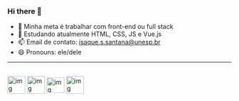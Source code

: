 ### Hi there 👋

- 🔭 Minha meta é trabalhar com front-end ou full stack
- 🌱 Estudando atualmente HTML, CSS, JS e Vue.js
- 📫 Email de contato: isaque.s.santana@unesp.br
- 😄 Pronouns: ele/dele

<hr/> <br>
<div> 
    <img align="center" alt="img" height="40" width="40" src="https://user-images.githubusercontent.com/102702098/236035674-63df92fb-5a52-4119-a9508001b6c6cfbd.png">
    <img align="center" alt="img" height="40" width="40" src="https://user-images.githubusercontent.com/102702098/236036053-8c97ea74-31b2-417a-bbea-0dc63c5b3acc.png">
    <img align="center" alt="img" height="35" width="40" src="https://user-images.githubusercontent.com/102702098/236036261-c4117af7-2630-4c32-945e-d525765fe75d.png">
    <img align="center" alt="img" height="40" width="40" src="https://user-images.githubusercontent.com/102702098/236036220-52bbace0-b1e9-4d01-8934-013223f808dd.png">
</div>



